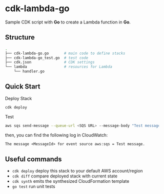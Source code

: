 # cdk-lambda-go

Sample CDK script with **Go** to create a Lambda function in **Go**.

## Structure

```bash
.
├── cdk-lambda-go.go       # main code to define stacks
├── cdk-lambda-go_test.go  # test code
├── cdk.json               # CDK settings
└── lambda                 # resources for Lambda
    └── handler.go
```

## Quick Start

Deploy Stack

```bash
cdk deploy
```

Test

```bash
aws sqs send-message --queue-url <SQS URL> --message-body "Test message."
```

then, you can find the following log in CloudWatch:

```txt
The message <MessageId> for event source aws:sqs = Test message.
```

## Useful commands

- `cdk deploy` deploy this stack to your default AWS account/region
- `cdk diff` compare deployed stack with current state
- `cdk synth` emits the synthesized CloudFormation template
- `go test` run unit tests

